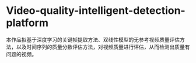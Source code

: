 # Video-quality-intelligent-detection-platform
本作品拟基于深度学习的关键帧提取方法、双线性模型的无参考视频质量评估方法，以及时间序列的质量分数评估方法，对视频质量进行评估，从而检测出质量有问题的视频。
